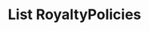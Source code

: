 ---
title: List RoyaltyPolicies
excerpt: Retrieve a paginated, filtered list of RoyaltyPolicies
api:
  file: jacobswagger.json
  operationId: post_api-v2-royalties-policies
hidden: false
---